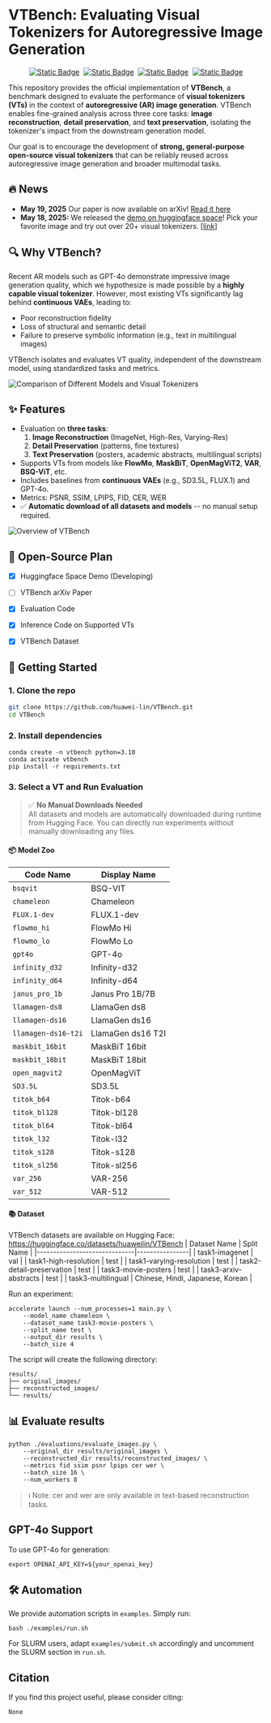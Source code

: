 # VTBench: Evaluating Visual Tokenizers for Autoregressive Image Generation
<div align="center">
  
[![Static Badge](https://img.shields.io/badge/VTBench-yellow?logoSize=4&label=%F0%9F%A4%97%20Dataset&labelColor=gray&link=https%3A%2F%2Fhuggingface.co%2Fdatasets%2Fhuaweilin%2FVTBench)](https://huggingface.co/datasets/huaweilin/VTBench)&nbsp;
[![Static Badge](https://img.shields.io/badge/VTBench-pink?label=%F0%9F%A4%97%20Demo&labelColor=gray&link=https%3A%2F%2Fhuggingface.co%2Fspaces%2Fhuaweilin%2FVTBench)](https://huggingface.co/spaces/huaweilin/VTBench)&nbsp;
[![Static Badge](https://img.shields.io/badge/huawei--lin%2FVTBench-blue?label=Code&labelColor=gray&link=https%3A%2F%2Fgithub.com%2Fhuawei-lin%2FVTBench%2Ftree%2Fmain)](https://github.com/huawei-lin/VTBench/tree/main)&nbsp;
[![Static Badge](https://img.shields.io/badge/2505.13439-red?label=arXiv%20Paper)](https://arxiv.org/abs/2505.13439)



</div>


This repository provides the official implementation of **VTBench**, a benchmark designed to evaluate the performance of **visual tokenizers (VTs)** in the context of **autoregressive (AR) image generation**. VTBench enables fine-grained analysis across three core tasks: **image reconstruction**, **detail preservation**, and **text preservation**, isolating the tokenizer's impact from the downstream generation model.

Our goal is to encourage the development of **strong, general-purpose open-source visual tokenizers** that can be reliably reused across autoregressive image generation and broader multimodal tasks.

## 🔥 News

- **May 19, 2025** Our paper is now available on arXiv! [Read it here](https://arxiv.org/abs/2505.13439)
- **May 18, 2025:** We released the [demo on huggingface space](https://huggingface.co/spaces/huaweilin/VTBench)! Pick your favorite image and try out over 20+ visual tokenizers. [[link](https://huggingface.co/spaces/huaweilin/VTBench)]


## 🔍 Why VTBench?

Recent AR models such as GPT-4o demonstrate impressive image generation quality, which we hypothesize is made possible by a **highly capable visual tokenizer**. However, most existing VTs significantly lag behind **continuous VAEs**, leading to:

- Poor reconstruction fidelity  
- Loss of structural and semantic detail  
- Failure to preserve symbolic information (e.g., text in multilingual images)

VTBench isolates and evaluates VT quality, independent of the downstream model, using standardized tasks and metrics.

![Comparison of Different Models and Visual Tokenizers](./assets/comparison_of_generation.png)



## ✨ Features

- Evaluation on **three tasks**:
  1. **Image Reconstruction** (ImageNet, High-Res, Varying-Res)
  2. **Detail Preservation** (patterns, fine textures)
  3. **Text Preservation** (posters, academic abstracts, multilingual scripts)
- Supports VTs from models like **FlowMo**, **MaskBiT**, **OpenMagViT2**, **VAR**, **BSQ-ViT**, etc.
- Includes baselines from **continuous VAEs** (e.g., SD3.5L, FLUX.1) and GPT-4o.
- Metrics: PSNR, SSIM, LPIPS, FID, CER, WER
- ✅ **Automatic download of all datasets and models** -- no manual setup required.

![Overview of VTBench](./assets/overview.png)

## 📑 Open-Source Plan
- [x] Huggingface Space Demo (Developing)
- [ ] VTBench arXiv Paper
- [x] Evaluation Code
- [x] Inference Code on Supported VTs
- [x] VTBench Dataset


## 🚀 Getting Started

### 1. Clone the repo
```bash
git clone https://github.com/huawei-lin/VTBench.git
cd VTBench
```

### 2. Install dependencies
```
conda create -n vtbench python=3.10
conda activate vtbench
pip install -r requirements.txt
```

### 3. Select a VT and Run Evaluation

> ✅ **No Manual Downloads Needed**  
All datasets and models are automatically downloaded during runtime from Hugging Face. You can directly run experiments without manually downloading any files.

#### 📦 Model Zoo
| Code Name           | Display Name      |
| ------------------- | ----------------- |
| `bsqvit`            | BSQ-VIT           |
| `chameleon`         | Chameleon         |
| `FLUX.1-dev`        | FLUX.1-dev        |
| `flowmo_hi`         | FlowMo Hi         |
| `flowmo_lo`         | FlowMo Lo         |
| `gpt4o`             | GPT-4o            |
| `infinity_d32`      | Infinity-d32      |
| `infinity_d64`      | Infinity-d64      |
| `janus_pro_1b`      | Janus Pro 1B/7B   |
| `llamagen-ds8`      | LlamaGen ds8      |
| `llamagen-ds16`     | LlamaGen ds16     |
| `llamagen-ds16-t2i` | LlamaGen ds16 T2I |
| `maskbit_16bit`     | MaskBiT 16bit     |
| `maskbit_18bit`     | MaskBiT 18bit     |
| `open_magvit2`      | OpenMagViT        |
| `SD3.5L`            | SD3.5L            |
| `titok_b64`         | Titok-b64         |
| `titok_bl128`       | Titok-bl128       |
| `titok_bl64`        | Titok-bl64        |
| `titok_l32`         | Titok-l32         |
| `titok_s128`        | Titok-s128        |
| `titok_sl256`       | Titok-sl256       |
| `var_256`           | VAR-256           |
| `var_512`           | VAR-512           |

#### 📚 Dataset
VTBench datasets are available on Hugging Face: https://huggingface.co/datasets/huaweilin/VTBench
| Dataset Name                  | Split Name     |
|------------------------------|----------------|
| task1-imagenet               | val            |
| task1-high-resolution        | test           |
| task1-varying-resolution     | test           |
| task2-detail-preservation    | test           |
| task3-movie-posters          | test           |
| task3-arxiv-abstracts        | test           |
| task3-multilingual           | Chinese, Hindi, Japanese, Korean        |

Run an experiment:
```
accelerate launch --num_processes=1 main.py \
    --model_name chameleon \
    --dataset_name task3-movie-posters \
    --split_name test \
    --output_dir results \
    --batch_size 4
```

The script will create the following directory:
```
results/
├── original_images/
├── reconstructed_images/
└── results/
```

## 📊 Evaluate results
```
python ./evaluations/evaluate_images.py \
    --original_dir results/original_images \
    --reconstructed_dir results/reconstructed_images/ \
    --metrics fid ssim psnr lpips cer wer \
    --batch_size 16 \
    --num_workers 8
```
> ℹ️ Note: cer and wer are only available in text-based reconstruction tasks.

## GPT-4o Support
To use GPT-4o for generation:
```
export OPENAI_API_KEY=${your_openai_key}
```

## 🛠️ Automation
We provide automation scripts in `examples`. Simply run:
```
bash ./examples/run.sh
```
For SLURM users, adapt `examples/submit.sh` accordingly and uncomment the SLURM section in `run.sh`.

## Citation

If you find this project useful, please consider citing:
```
None
```
